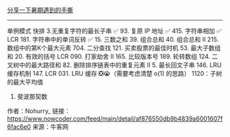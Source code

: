 [分享一下暑期遇到的手撕](https://www.nowcoder.com/feed/main/detail/af876550db9b4839a6001607f6fac6e0)

---

单例模式
快排
3.无重复字符的最长子串 ✅
93. 复原 IP 地址 ✅
415. 字符串相加 ✅
LCR 181. 字符串中的单词反转 ✅
15. 三数之和
39. 组合总和
40. 组合总和 II
215. 数组中的第K个最大元素
704. 二分查找
121. 买卖股票的最佳时机
53. 最大子数组和
20. 有效的括号
LCR 090. 打家劫舍 II
165. 比较版本号
189. 轮转数组
124. 二叉树中的最大路径和
82. 删除排序链表中的重复元素 II
5. 最长回文子串
146. LRU缓存机制
147. LCR 031. LRU 缓存 ❎😭（需要考虑清楚 o(1) 的思路）
1120：子树的最大平均值
1.   斐波那契数

作者：Nohurry_
链接：https://www.nowcoder.com/feed/main/detail/af876550db9b4839a6001607f6fac6e0
来源：牛客网

